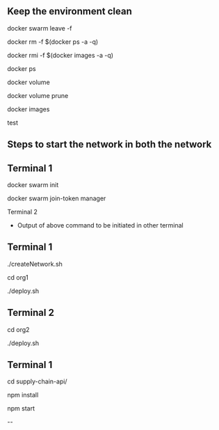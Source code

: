 Keep the environment clean 
--------------------------
docker swarm leave -f

docker rm -f $(docker ps -a -q)

docker rmi -f $(docker images -a -q)

docker ps

docker volume

docker volume prune

docker images

 
test

Steps to start the network in both the network
---------
Terminal 1
-------------
docker swarm init

docker swarm join-token manager


Terminal 2
- Output of above command to be initiated in other terminal


Terminal 1
----------
./createNetwork.sh

cd org1

./deploy.sh


Terminal 2
----------

cd org2

./deploy.sh

 
Terminal 1
----------
cd supply-chain-api/

npm install

npm start


--
